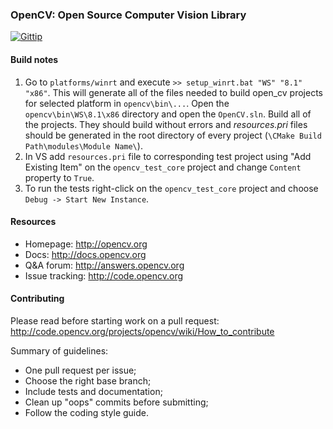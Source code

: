 ### OpenCV: Open Source Computer Vision Library

[![Gittip](http://img.shields.io/gittip/OpenCV.png)](https://www.gittip.com/OpenCV/)

#### Build notes

1. Go to ```platforms/winrt``` and execute ```>> setup_winrt.bat "WS" "8.1" "x86"```. 
This will generate all of the files needed to build open_cv projects for selected platform in ```opencv\bin\...```. Open the ```opencv\bin\WS\8.1\x86``` directory and open the ```OpenCV.sln```. Build all of the projects. They should build without errors and *resources.pri* files should be generated in the root directory of every project (```\CMake Build Path\modules\Module Name\```).
2. In VS add ```resources.pri``` file to corresponding test project using "Add Existing Item" on the ```opencv_test_core``` project and change ```Content``` property to ```True```.
3. To run the tests right-click on the ```opencv_test_core``` project and choose ```Debug -> Start New Instance```.

#### Resources

* Homepage: <http://opencv.org>
* Docs: <http://docs.opencv.org>
* Q&A forum: <http://answers.opencv.org>
* Issue tracking: <http://code.opencv.org>

#### Contributing

Please read before starting work on a pull request: <http://code.opencv.org/projects/opencv/wiki/How_to_contribute>

Summary of guidelines:

* One pull request per issue;
* Choose the right base branch;
* Include tests and documentation;
* Clean up "oops" commits before submitting;
* Follow the coding style guide.
